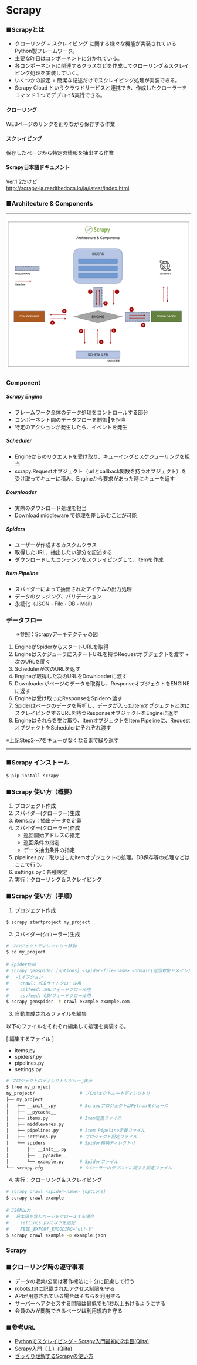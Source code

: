 # Scrapy


### ■Scrapyとは
- クローリング + スクレイピング に関する様々な機能が実装されているPython製フレームワーク。  
- 主要な昨日はコンポーネントに分かれている。
- 各コンポーネントに関連するクラスなどを作成してクローリング＆スクレイピング処理を実装していく。
- いくつかの設定 + 簡潔な記述だけでスクレイピング処理が実装できる。
- Scrapy Cloud というクラウドサービスと連携でき、作成したクローラーをコマンド１つでデプロイ&実行できる。


#### クローリング
WEBページのリンクを辿りながら保存する作業

#### スクレイピング
保存したページから特定の情報を抽出する作業
  　
#### Scrapy日本語ドキュメント
Ver.1.2だけど  
http://scrapy-ja.readthedocs.io/ja/latest/index.html
  


### ■Architecture & Components
---

![Scrapy - Architecture &amp; Components -](https://github.com/kenshin-itahana/docs-python/blob/master/assets/img/Scrapy%20-%20Architecture%20&%20Components%20-.png)



### Component

##### Scrapy Engine
- フレームワーク全体のデータ処理をコントロールする部分
- コンポーネント間のデータフローを制御を担当
- 特定のアクションが発生したら、イベントを発生


##### Scheduler
- Engineからのリクエストを受け取り、キューイングとスケジューリングを担当
- scrapy.Requestオブジェクト（urlとcallback関数を持つオブジェクト）を受け取ってキューに積み、Engineから要求があった時にキューを返す


##### Downloader
- 実際のダウンロード処理を担当
- Download middleware で処理を差し込むことが可能


##### Spiders
- ユーザーが作成するカスタムクラス
- 取得したURL、抽出したい部分を記述する
- ダウンロードしたコンテンツをスクレイピングして、itemを作成


##### Item Pipeline
- スパイダーによって抽出されたアイテムの出力処理
- データのクレジング、バリデーション
- 永続化（JSON・File・DB・Mail）
  
  
  
### データフロー
　　※参照：Scrapyアーキテクチャの図  

1. EngineがSpiderからスタートURLを取得
2. EngineはスケジューラにスタートURLを持つRequestオブジェクトを渡す + 次のURLを聞く
3. Schedulerが次のURLを返す
4. Engineが取得した次のURLをDownloaderに渡す
5. Downloaderがページのデータを取得し、ResponseオブジェクトをENGINEに返す
6. Engineは受け取ったResponseをSpiderへ渡す
7. Spiderはページのデータを解析し、データが入ったItemオブジェクトと次にスクレイピングするURLを持つResponseオブジェクトをEngineに返す
8. Engineはそれらを受け取り、ItemオブジェクトをItem Pipelineに、RequestオブジェクトをSchedulerにそれぞれ渡す

※上記Step2〜7をキューがなくなるまで繰り返す

-----



### ■Scrapy インストール
```bash
$ pip install scrapy
```
  
  
### ■Scrapy 使い方（概要）
1. プロジェクト作成
2. スパイダー(クローラー)生成
3. items.py：抽出データを定義
4. スパイダー(クローラー)作成
    - 巡回開始アドレスの指定
    - 巡回条件の指定
    - データ抽出条件の指定
5. pipelines.py：取り出したitemオブジェクトの処理。DB保存等の処理などはここで行う。
6. settings.py：各種設定
7. 実行：クローリング＆スクレイピング


  
### ■Scrapy 使い方（手順）
1. プロジェクト作成
```bash
$ scrapy startproject my_project
```
  
2. スパイダー(クローラー)生成
```bash
# プロジェクトディレクトリへ移動
$ cd my_project

# Spider作成
# scrapy genspider [options] <spider-file-name> <domain(巡回対象ドメイン)>
# 　-tオプション
# 　　crawl: WEBサイトクロール用
# 　　cmlfeed: XMLフィードクロール用
# 　　csvfeed: CSVフィードクロール用
$ scrapy genspider -t crawl example example.com
```
  
3. 自動生成されるファイルを編集
  
以下のファイルをそれぞれ編集して処理を実装する。  

[ 編集するファイル ]
- items.py
- spiders/<spider-file-name>.py
- pipelines.py
- settings.py 
  
  

```bash
# プロジェクトのディレクトリツリー表示
$ tree my_project
my_project/                 # プロジェクトルートディレクトリ
├── my_project
│   ├── __init__.py         # ScrapyプロジェクトはPythonモジュール
│   ├── __pycache__
│   ├── items.py            # Item定義ファイル
│   ├── middlewares.py
│   ├── pipelines.py        # Item Pipeline定義ファイル
│   ├── settings.py         # プロジェクト設定ファイル
│   └── spiders             # Spider格納ディレクトリ
│       ├── __init__.py
│       ├── __pycache__
│       └── example.py      # Spiderファイル
└── scrapy.cfg              # クローラーのデプロイに関する設定ファイル
```
  
4. 実行：クローリング＆スクレイピング
```bash
# scrapy crawl <spider-name> [options]
$ scrapy crawl example

# JSON出力
# 　日本語を含むページをクロールする場合
# 　　settings.pyに以下を追記
# 　　FEED_EXPORT_ENCODING='utf-8'
$ scrapy crawl example -o example.json
```
  
  

### Scrapy 
### ■クローリング時の遵守事項
- データの収集/公開は著作権法に十分に配慮して行う
- robots.txtに記載されたアクセス制限を守る
- APIが用意されている場合はそちらを利用する
- サーバーへアクセスする間隔は最低でも1秒以上あけるようにする
- 会員のみが閲覧できるページは利用規約を守る
  

  
### ■参考URL
- [Pythonでスクレイピング - Scrapy入門最初の2歩目(Qiita)](https://qiita.com/ttomoaki/items/05d3dc104a695f939d63)
- [Scrapy入門（１）(Qiita)](https://qiita.com/checkpoint/items/038b59b29df8e1e384a2)
- [ざっくり理解するScrapyの使い方](https://anopara.net/2017/02/26/%E3%81%96%E3%81%A3%E3%81%8F%E3%82%8A%E7%90%86%E8%A7%A3%E3%81%99%E3%82%8Bscrapy%E3%81%AE%E4%BD%BF%E3%81%84%E6%96%B9/
)


